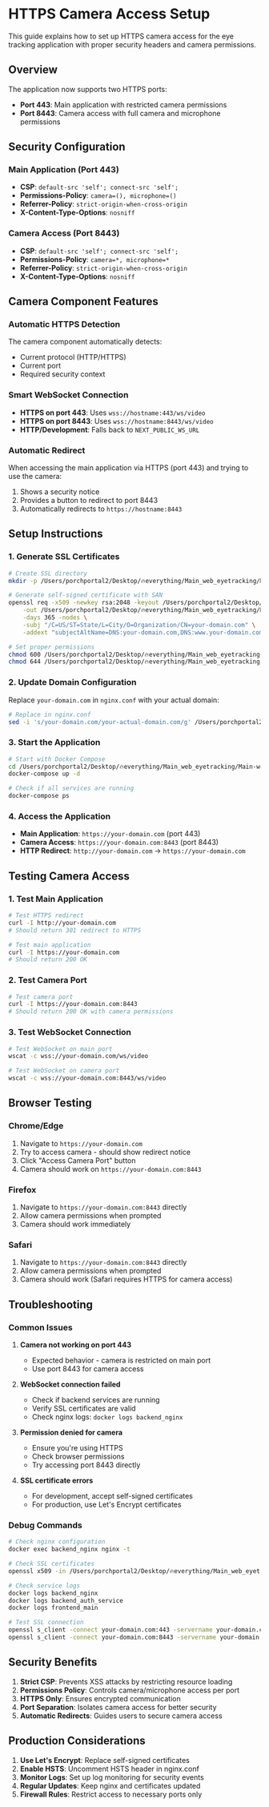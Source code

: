 # HTTPS Camera Access Setup

This guide explains how to set up HTTPS camera access for the eye tracking application with proper security headers and camera permissions.

## Overview

The application now supports two HTTPS ports:
- **Port 443**: Main application with restricted camera permissions
- **Port 8443**: Camera access with full camera and microphone permissions

## Security Configuration

### Main Application (Port 443)
- **CSP**: `default-src 'self'; connect-src 'self';`
- **Permissions-Policy**: `camera=(), microphone=()`
- **Referrer-Policy**: `strict-origin-when-cross-origin`
- **X-Content-Type-Options**: `nosniff`

### Camera Access (Port 8443)
- **CSP**: `default-src 'self'; connect-src 'self';`
- **Permissions-Policy**: `camera=*, microphone=*`
- **Referrer-Policy**: `strict-origin-when-cross-origin`
- **X-Content-Type-Options**: `nosniff`

## Camera Component Features

### Automatic HTTPS Detection
The camera component automatically detects:
- Current protocol (HTTP/HTTPS)
- Current port
- Required security context

### Smart WebSocket Connection
- **HTTPS on port 443**: Uses `wss://hostname:443/ws/video`
- **HTTPS on port 8443**: Uses `wss://hostname:8443/ws/video`
- **HTTP/Development**: Falls back to `NEXT_PUBLIC_WS_URL`

### Automatic Redirect
When accessing the main application via HTTPS (port 443) and trying to use the camera:
1. Shows a security notice
2. Provides a button to redirect to port 8443
3. Automatically redirects to `https://hostname:8443`

## Setup Instructions

### 1. Generate SSL Certificates

```bash
# Create SSL directory
mkdir -p /Users/porchportal2/Desktop/🔥everything/Main_web_eyetracking/Main-website/backend/config/ssl

# Generate self-signed certificate with SAN
openssl req -x509 -newkey rsa:2048 -keyout /Users/porchportal2/Desktop/🔥everything/Main_web_eyetracking/Main-website/backend/config/ssl/key.pem \
    -out /Users/porchportal2/Desktop/🔥everything/Main_web_eyetracking/Main-website/backend/config/ssl/cert.pem \
    -days 365 -nodes \
    -subj "/C=US/ST=State/L=City/O=Organization/CN=your-domain.com" \
    -addext "subjectAltName=DNS:your-domain.com,DNS:www.your-domain.com,DNS:localhost,IP:127.0.0.1,IP:192.168.1.100"

# Set proper permissions
chmod 600 /Users/porchportal2/Desktop/🔥everything/Main_web_eyetracking/Main-website/backend/config/ssl/key.pem
chmod 644 /Users/porchportal2/Desktop/🔥everything/Main_web_eyetracking/Main-website/backend/config/ssl/cert.pem
```

### 2. Update Domain Configuration

Replace `your-domain.com` in `nginx.conf` with your actual domain:
```bash
# Replace in nginx.conf
sed -i 's/your-domain.com/your-actual-domain.com/g' /Users/porchportal2/Desktop/🔥everything/Main_web_eyetracking/Main-website/backend/config/nginx.conf
```

### 3. Start the Application

```bash
# Start with Docker Compose
cd /Users/porchportal2/Desktop/🔥everything/Main_web_eyetracking/Main-website
docker-compose up -d

# Check if all services are running
docker-compose ps
```

### 4. Access the Application

- **Main Application**: `https://your-domain.com` (port 443)
- **Camera Access**: `https://your-domain.com:8443` (port 8443)
- **HTTP Redirect**: `http://your-domain.com` → `https://your-domain.com`

## Testing Camera Access

### 1. Test Main Application
```bash
# Test HTTPS redirect
curl -I http://your-domain.com
# Should return 301 redirect to HTTPS

# Test main application
curl -I https://your-domain.com
# Should return 200 OK
```

### 2. Test Camera Port
```bash
# Test camera port
curl -I https://your-domain.com:8443
# Should return 200 OK with camera permissions
```

### 3. Test WebSocket Connection
```bash
# Test WebSocket on main port
wscat -c wss://your-domain.com/ws/video

# Test WebSocket on camera port
wscat -c wss://your-domain.com:8443/ws/video
```

## Browser Testing

### Chrome/Edge
1. Navigate to `https://your-domain.com`
2. Try to access camera - should show redirect notice
3. Click "Access Camera Port" button
4. Camera should work on `https://your-domain.com:8443`

### Firefox
1. Navigate to `https://your-domain.com:8443` directly
2. Allow camera permissions when prompted
3. Camera should work immediately

### Safari
1. Navigate to `https://your-domain.com:8443` directly
2. Allow camera permissions when prompted
3. Camera should work (Safari requires HTTPS for camera access)

## Troubleshooting

### Common Issues

1. **Camera not working on port 443**
   - Expected behavior - camera is restricted on main port
   - Use port 8443 for camera access

2. **WebSocket connection failed**
   - Check if backend services are running
   - Verify SSL certificates are valid
   - Check nginx logs: `docker logs backend_nginx`

3. **Permission denied for camera**
   - Ensure you're using HTTPS
   - Check browser permissions
   - Try accessing port 8443 directly

4. **SSL certificate errors**
   - For development, accept self-signed certificates
   - For production, use Let's Encrypt certificates

### Debug Commands

```bash
# Check nginx configuration
docker exec backend_nginx nginx -t

# Check SSL certificates
openssl x509 -in /Users/porchportal2/Desktop/🔥everything/Main_web_eyetracking/Main-website/backend/config/ssl/cert.pem -text -noout

# Check service logs
docker logs backend_nginx
docker logs backend_auth_service
docker logs frontend_main

# Test SSL connection
openssl s_client -connect your-domain.com:443 -servername your-domain.com
openssl s_client -connect your-domain.com:8443 -servername your-domain.com
```

## Security Benefits

1. **Strict CSP**: Prevents XSS attacks by restricting resource loading
2. **Permissions Policy**: Controls camera/microphone access per port
3. **HTTPS Only**: Ensures encrypted communication
4. **Port Separation**: Isolates camera access for better security
5. **Automatic Redirects**: Guides users to secure camera access

## Production Considerations

1. **Use Let's Encrypt**: Replace self-signed certificates
2. **Enable HSTS**: Uncomment HSTS header in nginx.conf
3. **Monitor Logs**: Set up log monitoring for security events
4. **Regular Updates**: Keep nginx and certificates updated
5. **Firewall Rules**: Restrict access to necessary ports only
